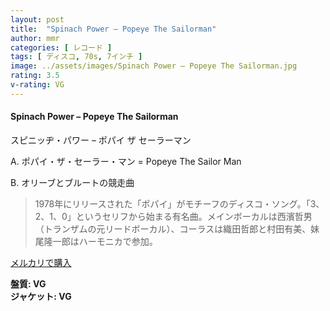```yaml
---
layout: post
title:  "Spinach Power – Popeye The Sailorman"
author: mmr
categories: [ レコード ]
tags: [ ディスコ, 70s, 7インチ ]
image: ../assets/images/Spinach Power – Popeye The Sailorman.jpg
rating: 3.5
v-rating: VG
---
```


#### Spinach Power – Popeye The Sailorman

スピニッヂ・パワー – ポパイ ザ セーラーマン

A. ポパイ・ザ・セーラー・マン = Popeye The Sailor Man

B. オリーブとブルートの競走曲

> 1978年にリリースされた「ポパイ」がモチーフのディスコ・ソング。「3、2、1、0」というセリフから始まる有名曲。メインボーカルは西濱哲男（トランザムの元リードボーカル）、コーラスは織田哲郎と村田有美、妹尾隆一郎はハーモニカで参加。

[メルカリで購入](https://jp.mercari.com/item/m15350069400)

<div class="mt-4 mb-4 d-flex align-items-center">
<strong class="mr-1">盤質: VG</strong>
</div>
<div class="mt-4 mb-4 d-flex align-items-center">
<strong class="mr-1">ジャケット: VG</strong>
</div>
